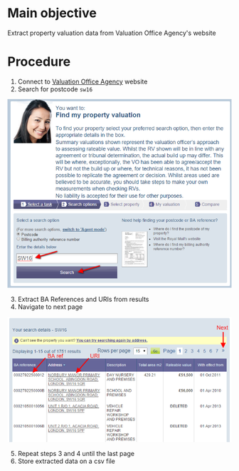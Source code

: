 # Main objective
Extract property valuation data from Valuation Office Agency's website

# Procedure
1. Connect to [Valuation Office Agency](http://www.2010.voa.gov.uk/rli/en/basic/find) website
2. Search for postcode `sw16`
 
![Searching properties](/img/ss1-search.png)

3. Extract BA References and URIs from results
4. Navigate to next page
 
![Getting results](/img/ss2-results.png)

5. Repeat steps 3 and 4 until the last page
6. Store extracted data on a csv file

